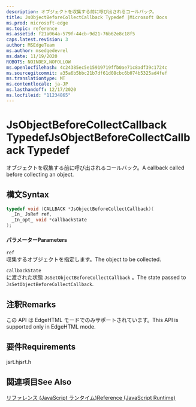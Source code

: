 ```yaml
---
description: オブジェクトを収集する前に呼び出されるコールバック。
title: JsObjectBeforeCollectCallback Typedef |Microsoft Docs
ms.prod: microsoft-edge
ms.topic: reference
ms.assetid: f21a064a-579f-44cb-9d21-76b62e8c18f5
caps.latest.revision: 3
author: MSEdgeTeam
ms.author: msedgedevrel
ms.date: 11/19/2020
ROBOTS: NOINDEX,NOFOLLOW
ms.openlocfilehash: 4c24385ec5e15919719ffb0ae71c8adf39c1724c
ms.sourcegitcommit: a35a6b5bbc21b7df61d08cbc6b074b5325ad4fef
ms.translationtype: MT
ms.contentlocale: ja-JP
ms.lasthandoff: 12/17/2020
ms.locfileid: "11234865"
---
```

# <span data-ttu-id="b98b2-103">JsObjectBeforeCollectCallback Typedef</span><span class="sxs-lookup"><span data-stu-id="b98b2-103">JsObjectBeforeCollectCallback Typedef</span></span>

<span data-ttu-id="b98b2-104">オブジェクトを収集する前に呼び出されるコールバック。</span><span class="sxs-lookup"><span data-stu-id="b98b2-104">A callback called before collecting an object.</span></span>  
  
## <span data-ttu-id="b98b2-105">構文</span><span class="sxs-lookup"><span data-stu-id="b98b2-105">Syntax</span></span>  
  
```cpp  
typedef void (CALLBACK *JsObjectBeforeCollectCallback)(  
  _In_ JsRef ref,  
  _In_opt_ void *callbackState  
);  
```  
  
#### <span data-ttu-id="b98b2-106">パラメーター</span><span class="sxs-lookup"><span data-stu-id="b98b2-106">Parameters</span></span>  
 `ref`  
 <span data-ttu-id="b98b2-107">収集するオブジェクトを指定します。</span><span class="sxs-lookup"><span data-stu-id="b98b2-107">The object to be collected.</span></span>  
  
 `callbackState`  
 <span data-ttu-id="b98b2-108">に渡された状態 `JsSetObjectBeforeCollectCallback` 。</span><span class="sxs-lookup"><span data-stu-id="b98b2-108">The state passed to `JsSetObjectBeforeCollectCallback`.</span></span>  
  
## <span data-ttu-id="b98b2-109">注釈</span><span class="sxs-lookup"><span data-stu-id="b98b2-109">Remarks</span></span>  
 <span data-ttu-id="b98b2-110">この API は EdgeHTML モードでのみサポートされています。</span><span class="sxs-lookup"><span data-stu-id="b98b2-110">This API is supported only in EdgeHTML mode.</span></span>  
  
## <span data-ttu-id="b98b2-111">要件</span><span class="sxs-lookup"><span data-stu-id="b98b2-111">Requirements</span></span>  
 <span data-ttu-id="b98b2-112">jsrt.h</span><span class="sxs-lookup"><span data-stu-id="b98b2-112">jsrt.h</span></span>  
  
## <span data-ttu-id="b98b2-113">関連項目</span><span class="sxs-lookup"><span data-stu-id="b98b2-113">See Also</span></span>  
 [<span data-ttu-id="b98b2-114">リファレンス (JavaScript ランタイム)</span><span class="sxs-lookup"><span data-stu-id="b98b2-114">Reference (JavaScript Runtime)</span></span>](../chakra-hosting/reference-javascript-runtime.md)
